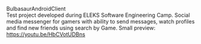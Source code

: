 BulbasaurAndroidClient  
Test project developed during ELEKS Software Engineering Camp.  Social media messenger for gamers with ability to send messages, watch profiles and find new friends using search by Game. 
Small preview: https://youtu.be/HbCVotUDBns
